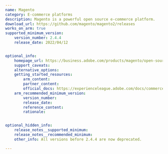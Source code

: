 ```yaml
---
name: Magento
category: E-commerce platforms
description: Magento is a powerful open source e-commerce platform.
download_url: https://github.com/magento/magento2/releases
works_on_arm: true
supported_minimum_version:
    version_number: 2.4.4
    release_date: 2022/04/12


optional_info:
    homepage_url: https://business.adobe.com/products/magento/open-source.html
    support_caveats:
    alternative_options:
    getting_started_resources:
        arm_content:
        partner_content:
        official_docs: https://experienceleague.adobe.com/docs/commerce-operations/installation-guide/composer.html
    arm_recommended_minimum_version:
        version_number:
        release_date:
        reference_content:
        rationale:


optional_hidden_info:
    release_notes__supported_minimum:
    release_notes__recommended_minimum:
    other_info: All versions before 2.4.4 are now deprecated.

---
```

